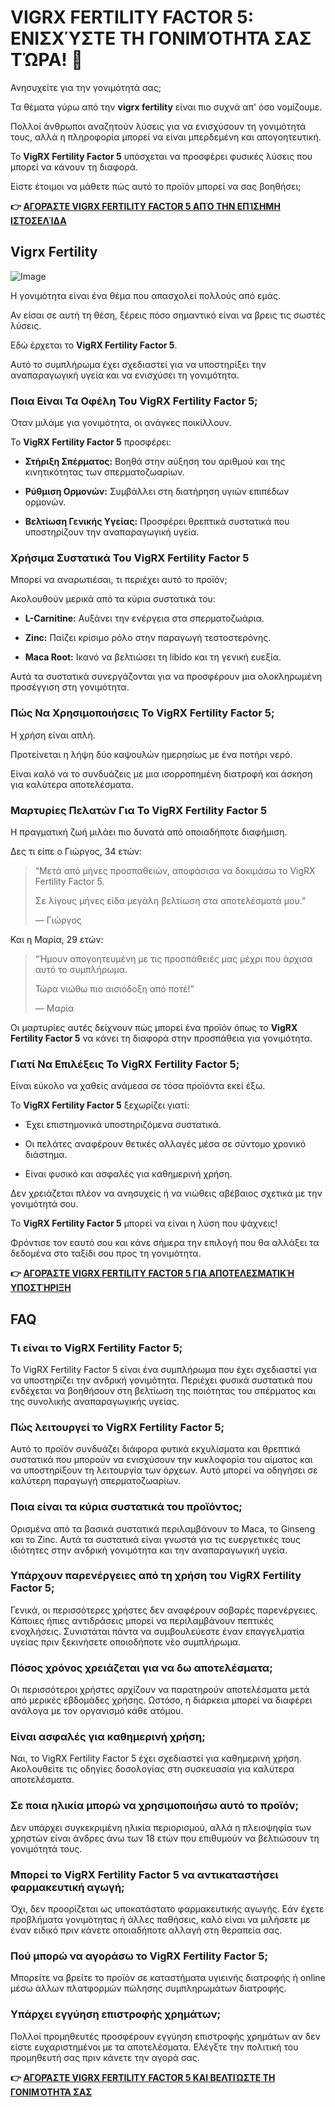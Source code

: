 # VIGRX FERTILITY FACTOR 5: ΕΝΙΣΧΎΣΤΕ ΤΗ ΓΟΝΙΜΌΤΗΤΆ ΣΑΣ ΤΏΡΑ! 🌟

Ανησυχείτε για την γονιμότητά σας; 

Τα θέματα γύρω από την **vigrx fertility** είναι πιο συχνά απ' όσο νομίζουμε. 

Πολλοί άνθρωποι αναζητούν λύσεις για να ενισχύσουν τη γονιμότητά τους, αλλά η πληροφορία μπορεί να είναι μπερδεμένη και απογοητευτική. 

Το **VigRX Fertility Factor 5** υπόσχεται να προσφέρει φυσικές λύσεις που μπορεί να κάνουν τη διαφορά. 

Είστε έτοιμοι να μάθετε πώς αυτό το προϊόν μπορεί να σας βοηθήσει;



**👉 [ΑΓΟΡΆΣΤΕ VIGRX FERTILITY FACTOR 5 ΑΠΌ ΤΗΝ ΕΠΊΣΗΜΗ ΙΣΤΟΣΕΛΊΔΑ](https://gchaffi.com/tpbsPI66)**

## Vigrx Fertility

![Image](https://www2.sellhealth.com/139/fertility-factor-5-18-1.jpg)

Η γονιμότητα είναι ένα θέμα που απασχολεί πολλούς από εμάς. 

Αν είσαι σε αυτή τη θέση, ξέρεις πόσο σημαντικό είναι να βρεις τις σωστές λύσεις.

Εδώ έρχεται το **VigRX Fertility Factor 5**.

Αυτό το συμπλήρωμα έχει σχεδιαστεί για να υποστηρίξει την αναπαραγωγική υγεία και να ενισχύσει τη γονιμότητα. 

### Ποια Είναι Τα Οφέλη Του VigRX Fertility Factor 5;

Όταν μιλάμε για γονιμότητα, οι ανάγκες ποικίλλουν. 

Το **VigRX Fertility Factor 5** προσφέρει:

- **Στήριξη Σπέρματος:** Βοηθά στην αύξηση του αριθμού και της κινητικότητας των σπερματοζωαρίων.
  
- **Ρύθμιση Ορμονών:** Συμβάλλει στη διατήρηση υγιών επιπέδων ορμονών.

- **Βελτίωση Γενικής Υγείας:** Προσφέρει θρεπτικά συστατικά που υποστηρίζουν την αναπαραγωγική υγεία.

### Χρήσιμα Συστατικά Του VigRX Fertility Factor 5

Μπορεί να αναρωτιέσαι, τι περιέχει αυτό το προϊόν; 

Ακολουθούν μερικά από τα κύρια συστατικά του:

- **L-Carnitine:** Αυξάνει την ενέργεια στα σπερματοζωάρια.
  
- **Zinc:** Παίζει κρίσιμο ρόλο στην παραγωγή τεστοστερόνης.

- **Maca Root:** Ικανό να βελτιώσει τη libido και τη γενική ευεξία.

Αυτά τα συστατικά συνεργάζονται για να προσφέρουν μια ολοκληρωμένη προσέγγιση στη γονιμότητα. 

### Πώς Να Χρησιμοποιήσεις Το VigRX Fertility Factor 5;

Η χρήση είναι απλή. 

Προτείνεται η λήψη δύο καψουλών ημερησίως με ένα ποτήρι νερό. 

Είναι καλό να το συνδυάζεις με μια ισορροπημένη διατροφή και άσκηση για καλύτερα αποτελέσματα. 

### Μαρτυρίες Πελατών Για Το VigRX Fertility Factor 5

Η πραγματική ζωή μιλάει πιο δυνατά από οποιαδήποτε διαφήμιση.

Δες τι είπε ο Γιώργος, 34 ετών:

> “Μετά από μήνες προσπαθειών, αποφάσισα να δοκιμάσω το VigRX Fertility Factor 5. 
>
> Σε λίγους μήνες είδα μεγάλη βελτίωση στα αποτελέσματά μου.”
>
> — Γιώργος

Και η Μαρία, 29 ετών:

> “Ήμουν απογοητευμένη με τις προσπάθειές μας μέχρι που άρχισα αυτό το συμπλήρωμα.
>
> Τώρα νιώθω πιο αισιόδοξη από ποτέ!”
>
> — Μαρία

Οι μαρτυρίες αυτές δείχνουν πώς μπορεί ένα προϊόν όπως το **VigRX Fertility Factor 5** να κάνει τη διαφορά στην προσπάθεια για γονιμότητα.

### Γιατί Να Επιλέξεις Το VigRX Fertility Factor 5;

Είναι εύκολο να χαθείς ανάμεσα σε τόσα προϊόντα εκεί έξω. 

Το **VigRX Fertility Factor 5** ξεχωρίζει γιατί:

- Έχει επιστημονικά υποστηριζόμενα συστατικά.
  
- Οι πελάτες αναφέρουν θετικές αλλαγές μέσα σε σύντομο χρονικό διάστημα.

- Είναι φυσικό και ασφαλές για καθημερινή χρήση.

Δεν χρειάζεται πλέον να ανησυχείς ή να νιώθεις αβέβαιος σχετικά με την γονιμότητά σου.  

Το **VigRX Fertility Factor 5** μπορεί να είναι η λύση που ψάχνεις!

Φρόντισε τον εαυτό σου και κάνε σήμερα την επιλογή που θα αλλάξει τα δεδομένα στο ταξίδι σου προς τη γονιμότητα.



**👉 [ΑΓΟΡΆΣΤΕ VIGRX FERTILITY FACTOR 5 ΓΙΑ ΑΠΟΤΕΛΕΣΜΑΤΙΚΉ ΥΠΟΣΤΉΡΙΞΗ](https://gchaffi.com/tpbsPI66)**

## FAQ

### Τι είναι το VigRX Fertility Factor 5;
Το VigRX Fertility Factor 5 είναι ένα συμπλήρωμα που έχει σχεδιαστεί για να υποστηρίζει την ανδρική γονιμότητα. Περιέχει φυσικά συστατικά που ενδέχεται να βοηθήσουν στη βελτίωση της ποιότητας του σπέρματος και της συνολικής αναπαραγωγικής υγείας.

### Πώς λειτουργεί το VigRX Fertility Factor 5;
Αυτό το προϊόν συνδυάζει διάφορα φυτικά εκχυλίσματα και θρεπτικά συστατικά που μπορούν να ενισχύσουν την κυκλοφορία του αίματος και να υποστηρίξουν τη λειτουργία των όρχεων. Αυτό μπορεί να οδηγήσει σε καλύτερη παραγωγή σπερματοζωαρίων.

### Ποια είναι τα κύρια συστατικά του προϊόντος;
Ορισμένα από τα βασικά συστατικά περιλαμβάνουν το Maca, το Ginseng και το Zinc. Αυτά τα συστατικά είναι γνωστά για τις ευεργετικές τους ιδιότητες στην ανδρική γονιμότητα και την αναπαραγωγική υγεία.

### Υπάρχουν παρενέργειες από τη χρήση του VigRX Fertility Factor 5;
Γενικά, οι περισσότερες χρήστες δεν αναφέρουν σοβαρές παρενέργειες. Κάποιες ήπιες αντιδράσεις μπορεί να περιλαμβάνουν πεπτικές ενοχλήσεις. Συνιστάται πάντα να συμβουλεύεστε έναν επαγγελματία υγείας πριν ξεκινήσετε οποιοδήποτε νέο συμπλήρωμα.

### Πόσος χρόνος χρειάζεται για να δω αποτελέσματα;
Οι περισσότεροι χρήστες αρχίζουν να παρατηρούν αποτελέσματα μετά από μερικές εβδομάδες χρήσης. Ωστόσο, η διάρκεια μπορεί να διαφέρει ανάλογα με τον οργανισμό κάθε ατόμου.

### Είναι ασφαλές για καθημερινή χρήση;
Ναι, το VigRX Fertility Factor 5 έχει σχεδιαστεί για καθημερινή χρήση. Ακολουθείτε τις οδηγίες δοσολογίας στη συσκευασία για καλύτερα αποτελέσματα.

### Σε ποια ηλικία μπορώ να χρησιμοποιήσω αυτό το προϊόν;
Δεν υπάρχει συγκεκριμένη ηλικία περιορισμού, αλλά η πλειοψηφία των χρηστών είναι άνδρες άνω των 18 ετών που επιθυμούν να βελτιώσουν τη γονιμότητά τους.

### Μπορεί το VigRX Fertility Factor 5 να αντικαταστήσει φαρμακευτική αγωγή;
Όχι, δεν προορίζεται ως υποκατάστατο φαρμακευτικής αγωγής. Εάν έχετε προβλήματα γονιμότητας ή άλλες παθήσεις, καλό είναι να μιλήσετε με έναν ειδικό πριν κάνετε οποιαδήποτε αλλαγή στη θεραπεία σας.

### Πού μπορώ να αγοράσω το VigRX Fertility Factor 5;
Μπορείτε να βρείτε το προϊόν σε καταστήματα υγιεινής διατροφής ή online μέσω άλλων πλατφορμών πώλησης συμπληρωμάτων διατροφής.

### Υπάρχει εγγύηση επιστροφής χρημάτων;
Πολλοί προμηθευτές προσφέρουν εγγύηση επιστροφής χρημάτων αν δεν είστε ευχαριστημένοι με τα αποτελέσματα. Ελέγξτε την πολιτική του προμηθευτή σας πριν κάνετε την αγορά σας.



**👉 [ΑΓΟΡΆΣΤΕ VIGRX FERTILITY FACTOR 5 ΚΑΙ ΒΕΛΤΙΏΣΤΕ ΤΗ ΓΟΝΙΜΌΤΗΤΆ ΣΑΣ](https://gchaffi.com/tpbsPI66)**
